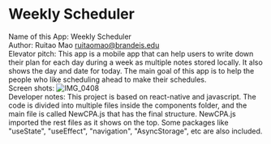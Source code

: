 # Weekly Scheduler
Name of this App: Weekly Scheduler <br />
Author: Ruitao Mao  ruitaomao@brandeis.edu <br />
Elevator pitch: This app is a mobile app that can help users to write down their plan for each day during a week as multiple notes stored locally. It also shows the day and date for today. The main goal of this app is to help the people who like scheduling ahead to make their schedules. <br />
Screen shots: ![IMG_0408](https://user-images.githubusercontent.com/48932432/144150527-4738fdb0-d137-41ee-ae16-a54e0498f6cd.jpg) <br />
Developer notes: This project is based on react-native and javascript. The code is divided into multiple files inside the components folder, and the main file is called NewCPA.js that has the final structure. NewCPA.js imported the rest files as it shows on the top. Some packages like "useState", "useEffect", "navigation", "AsyncStorage", etc are also included. <br />
